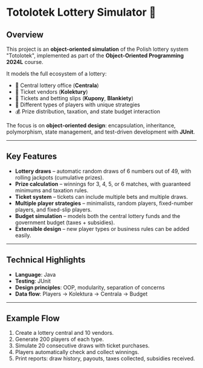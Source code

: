 # Totolotek Lottery Simulator 🎲

## Overview
This project is an **object-oriented simulation** of the Polish lottery system "Totolotek", implemented as part of the **Object-Oriented Programming 2024L** course.  

It models the full ecosystem of a lottery:
- 🎰 Central lottery office (**Centrala**)  
- 🏪 Ticket vendors (**Kolektury**)  
- 🧾 Tickets and betting slips (**Kupony**, **Blankiety**)  
- 👤 Different types of players with unique strategies  
- 💰 Prize distribution, taxation, and state budget interaction  

The focus is on **object-oriented design**: encapsulation, inheritance, polymorphism, state management, and test-driven development with **JUnit**.

---

## Key Features
- **Lottery draws** – automatic random draws of 6 numbers out of 49, with rolling jackpots (cumulative prizes).  
- **Prize calculation** – winnings for 3, 4, 5, or 6 matches, with guaranteed minimums and taxation rules.  
- **Ticket system** – tickets can include multiple bets and multiple draws.  
- **Multiple player strategies** – minimalists, random players, fixed-number players, and fixed-slip players.  
- **Budget simulation** – models both the central lottery funds and the government budget (taxes + subsidies).  
- **Extensible design** – new player types or business rules can be added easily.  

---

## Technical Highlights
- **Language**: Java  
- **Testing**: JUnit  
- **Design principles**: OOP, modularity, separation of concerns  
- **Data flow**: Players → Kolektura → Centrala → Budget  

---

## Example Flow
1. Create a lottery central and 10 vendors.  
2. Generate 200 players of each type.  
3. Simulate 20 consecutive draws with ticket purchases.  
4. Players automatically check and collect winnings.  
5. Print reports: draw history, payouts, taxes collected, subsidies received.  

